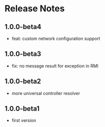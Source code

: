 # Release Notes

## 1.0.0-beta4
- feat: custom network configuration support

## 1.0.0-beta3
- fix: no message result for exception in RMI

## 1.0.0-beta2
- more universal controller resolver

## 1.0.0-beta1
- first version